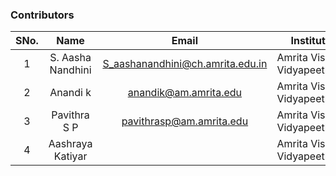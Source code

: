 ### Contributors

| SNo. |   Name   |         Email         |         Institute          |    ID    |
| :--: | :------: | :-------------------: | :------------------------: | :------: |
|  1   | S. Aasha Nandhini | S_aashanandhini@ch.amrita.edu.in | Amrita Vishwa Vidyapeetham |  |
|  2   | Anandi k | anandik@am.amrita.edu | Amrita Vishwa Vidyapeetham |  |
|  3   | Pavithra S P | pavithrasp@am.amrita.edu | Amrita Vishwa Vidyapeetham |  |
|  4   | Aashraya Katiyar  |  | Amrita Vishwa Vidyapeetham | AM.EN.U4AIE21085 |